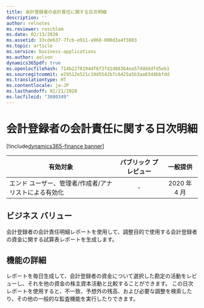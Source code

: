 ```yaml
---
title: 会計登録者の会計責任に関する日次明細
description: ''
author: relnotes
ms.reviewer: roschlom
ms.date: 02/13/2020
ms.assetid: 33cde637-7fcb-e911-a968-000d3a4f3883
ms.topic: article
ms.service: business-applications
ms.author: aolson
dynamics365pdf: true
ms.openlocfilehash: 714b2278194df6f3fd1d08364ea57dddddfd5eb1
ms.sourcegitcommit: e29512e521c19d5542b7c0425a5b3aa83d4bbfdd
ms.translationtype: HT
ms.contentlocale: ja-JP
ms.lasthandoff: 02/21/2020
ms.locfileid: "3080349"
---
```

# <a name="daily-statement-of-treasurers-accountability"></a>会計登録者の会計責任に関する日次明細
[!include[dynamics365-finance banner](../includes/dynamics365-finance.md)]

| 有効対象    |  パブリック プレビュー | 一般提供 | 
| ---------- | :----------: |:----------: |
|エンド ユーザー、管理者/作成者/アナリストによる有効化|-| 2020 年 4 月|


## <a name="business-value"></a>ビジネス バリュー
<!-- bv start -->
会計登録者の会計責任明細レポートを使用して、調整目的で使用する会計登録者の資金に関する試算表レポートを生成します。 
<!-- bv end -->



## <a name="feature-details"></a>機能の詳細
<!--feature detail start -->
レポートを毎日生成して、会計登録者の資金について選択した勘定の活動をレビューし、それを他の資金の株主資本活動と比較することができます。 この日次レポートを使用すると、不一致、予想外の残高、および必要な調整を検索したり、その他の一般的な監査機能を実行したりできます。
<!--feature detail end -->









